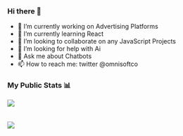 ### Hi there 👋


- 🔭 I’m currently working on Advertising Platforms
- 🌱 I’m currently learning React
- 👯 I’m looking to collaborate on any JavaScript Projects
- 🤔 I’m looking for help with Ai
- 💬 Ask me about Chatbots
- 📫 How to reach me: twitter @omnisoftco

### My Public Stats 📊
<a href="https://github.com/omryzw">
  <img align="center" src="https://github-readme-stats.vercel.app/api?username=omryzw&show_icons=true&count_private=true" />
</a>
<br><br><br>
<a href="https://github.com/omryzw">
  <img align="center" src="https://github-readme-stats.vercel.app/api/wakatime?username=omrizw" />
</a>
<br><br><br>
<!-- <a href="https://github.com/omryzw">
  <img align="center" src="https://github-readme-stats.vercel.app/api/top-langs/?username=omryzw&langs_count=10" />
</a> -->


